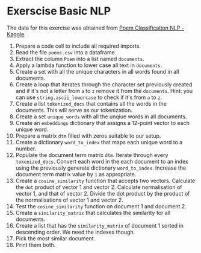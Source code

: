 # Exerscise Basic NLP

The data for this exercise was obtained from [Poem Classification NLP - Kaggle](https://www.kaggle.com/datasets/ramjasmaurya/poem-classification-nlp).

1. Prepare a code cell to include all required imports.
2. Read the file `poems.csv` into a dataframe.
3. Extract the column `Poem` into a list named `documents`.
4. Apply a lambda function to lower case all text in `documents`.
5. Create a set with all the unique characters in all words found in all documents.
6. Create a loop that iterates through the character set previously created and if it's not a letter from `a` to `z` remove it from the `documents`. Hint: you can use `string.ascii_lowercase` to check if it's from `a` to `z`.
7. Create a list `tokenized_docs` that contains all the words in the documents. This will serve as our tokenization.
8. Create a set `unique_words` with all the unqiue words in all documents.
9. Create an `embeddings` dictionary that assigns a 12-point vector to each unique word.
10. Prepare a matrix `dtm` filled with zeros suitable to our setup.
11. Create a dictionary `word_to_index` that maps each unique word to a number.
12. Populate the document term matrix `dtm`. Iterate through every `tokenized_docs`. Convert each word in the each document to an index using the previously generate dictionary `word_to_index`. Increase the document term matrix value by `1` as appropriate.
13. Create a `cosine_similarity` function that accepts two vectors. Calculate the `dot` product of vector 1 and vector 2. Calculate normalisation of vector 1, and that of vector 2. Divide the dot product by the product of the normalisations of vector 1 and vector 2.
14. Test the `cosine_similarity` function on document 1 and document 2.
15. Create a `similarity_matrix` that calculates the similarity for all documents.
16. Create a list that has the `similarity_matrix` of document 1 sorted in descending order. We need the indexes though.
17. Pick the most similar document.
18. Print them both.
